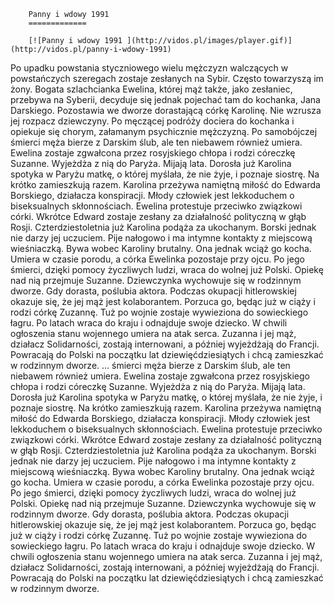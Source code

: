 
        Panny i wdowy 1991 
        =============
        
        [![Panny i wdowy 1991 ](http://vidos.pl/images/player.gif)](http://vidos.pl/panny-i-wdowy-1991)
        
        
 Po upadku powstania styczniowego wielu mężczyzn walczących w powstańczych szeregach zostaje zesłanych na Sybir. Często towarzyszą im żony. Bogata szlachcianka Ewelina, której mąż także, jako zesłaniec, przebywa na Syberii, decyduje się jednak pojechać tam do kochanka, Jana Darskiego. Pozostawia we dworze dorastającą córkę Karolinę. Nie wzrusza jej rozpacz dziewczyny. Po męczącej podróży dociera do kochanka i opiekuje się chorym, załamanym psychicznie mężczyzną. Po samobójczej śmierci męża bierze z Darskim ślub, ale ten niebawem również umiera. Ewelina zostaje zgwałcona przez rosyjskiego chłopa i rodzi córeczkę Suzanne. Wyjeżdża z nią do Paryża. Mijają lata. Dorosła już Karolina spotyka w Paryżu matkę, o której myślała, że nie żyje, i poznaje siostrę. Na krótko zamieszkują razem. Karolina przeżywa namiętną miłość do Edwarda Borskiego, działacza konspiracji. Młody człowiek jest lekkoduchem o biseksualnych skłonnościach. Ewelina protestuje przeciwko związkowi córki. Wkrótce Edward zostaje zesłany za działalność polityczną w głąb Rosji. Czterdziestoletnia już Karolina podąża za ukochanym. Borski jednak nie darzy jej uczuciem. Pije nałogowo i ma intymne kontakty z miejscową wieśniaczką. Bywa wobec Karoliny brutalny. Ona jednak wciąż go kocha. Umiera w czasie porodu, a córka Ewelinka pozostaje przy ojcu. Po jego śmierci, dzięki pomocy życzliwych ludzi, wraca do wolnej już Polski. Opiekę nad nią przejmuje Suzanne. Dziewczynka wychowuje się w rodzinnym dworze. Gdy dorasta, poślubia aktora. Podczas okupacji hitlerowskiej okazuje się, że jej mąż jest kolaborantem. Porzuca go, będąc już w ciąży i rodzi córkę Zuzannę. Tuż po wojnie zostaje wywieziona do sowieckiego łagru. Po latach wraca do kraju i odnajduje swoje dziecko. W chwili ogłoszenia stanu wojennego umiera na atak serca. Zuzanna i jej mąż, działacz Solidarności, zostają internowani, a później wyjeżdżają do Francji. Powracają do Polski na początku lat dziewięćdziesiątych i chcą zamieszkać w rodzinnym dworze.  ... śmierci męża bierze z Darskim ślub, ale ten niebawem również umiera. Ewelina zostaje zgwałcona przez rosyjskiego chłopa i rodzi córeczkę Suzanne. Wyjeżdża z nią do Paryża. Mijają lata. Dorosła już Karolina spotyka w Paryżu matkę, o której myślała, że nie żyje, i poznaje siostrę. Na krótko zamieszkują razem. Karolina przeżywa namiętną miłość do Edwarda Borskiego, działacza konspiracji. Młody człowiek jest lekkoduchem o biseksualnych skłonnościach. Ewelina protestuje przeciwko związkowi córki. Wkrótce Edward zostaje zesłany za działalność polityczną w głąb Rosji. Czterdziestoletnia już Karolina podąża za ukochanym. Borski jednak nie darzy jej uczuciem. Pije nałogowo i ma intymne kontakty z miejscową wieśniaczką. Bywa wobec Karoliny brutalny. Ona jednak wciąż go kocha. Umiera w czasie porodu, a córka Ewelinka pozostaje przy ojcu. Po jego śmierci, dzięki pomocy życzliwych ludzi, wraca do wolnej już Polski. Opiekę nad nią przejmuje Suzanne. Dziewczynka wychowuje się w rodzinnym dworze. Gdy dorasta, poślubia aktora. Podczas okupacji hitlerowskiej okazuje się, że jej mąż jest kolaborantem. Porzuca go, będąc już w ciąży i rodzi córkę Zuzannę. Tuż po wojnie zostaje wywieziona do sowieckiego łagru. Po latach wraca do kraju i odnajduje swoje dziecko. W chwili ogłoszenia stanu wojennego umiera na atak serca. Zuzanna i jej mąż, działacz Solidarności, zostają internowani, a później wyjeżdżają do Francji. Powracają do Polski na początku lat dziewięćdziesiątych i chcą zamieszkać w rodzinnym dworze.
    